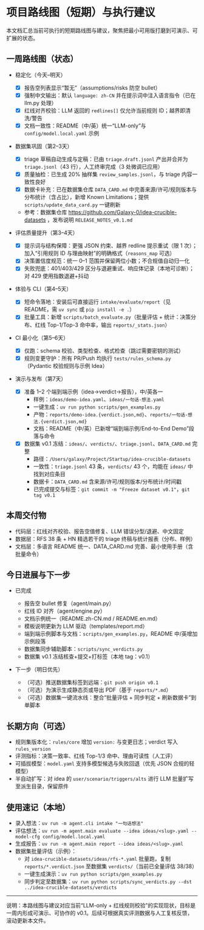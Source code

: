 # 项目路线图（短期）与执行建议

本文档汇总当前可执行的短期路线图与建议，聚焦把最小可用版打磨到可演示、可扩展的状态。

## 一周路线图（状态）

- 稳定化（今天–明天）
  - [x] 报告空列表显示“暂无”（assumptions/risks 防空 bullet）
  - [x] 强制中文输出：默认 `language: zh-CN` 并在提示词中注入语言指令（已在 llm.py 处理）
  - [x] 红线对齐校验：LLM 返回的 `redlines[]` 仅允许当前规则 ID；越界即清洗/警告
  - [x] 文档一致性：README（中/英）统一“LLM-only”与 `config/model.local.yaml` 示例

- 数据集巩固（第2–3天）
  - [x] triage 草稿自动生成与定稿：已由 `triage.draft.jsonl` 产出并合并为 `triage.jsonl`（43 行），人工终审完成（3 处微调已应用）
  - [x] 质量抽检：已生成 20% 抽样集 `review_samples.jsonl`，与 triage 内容一致性良好
  - [x] 数据卡补充：已在数据集仓库 `DATA_CARD.md` 中完善来源/许可/规则版本与分布统计（含占比），新增 Known Limitations；提供 `scripts/update_data_card.py` 一键刷新
  - 参考：数据集仓库 https://github.com/Galaxy-0/idea-crucible-datasets ，发布说明 `RELEASE_NOTES_v0.1.md`

- 评估质量提升（第3–4天）
  - [x] 提示词与结构保障：更强 JSON 约束、越界 redline 提示重试（限 1 次）；加入“引用规则 ID 与理由映射”的明确格式（`reasons_map` 可选）
  - [x] 决策置信度规范：统一 0–1 范围并保留两位小数；不合规值自动归一化
  - [x] 失败兜底：401/403/429 区分与退避重试、响应体记录（本地可诊断）；对 429 使用指数退避+抖动

- 体验与 CLI（第4–5天）
  - [x] 短命令落地：安装后可直接运行 `intake/evaluate/report`（见 README，需 `uv sync` 或 `pip install -e .`）
  - [x] 批量工具：新增 `scripts/batch_evaluate.py`（批量评估 + 统计：决策分布、红线 Top-1/Top-3 命中率，输出 `reports/_stats.json`）

- CI 最小化（第5–6天）
  - [x] 仅跑：schema 校验、类型检查、格式检查（跳过需要密钥的测试）
  - [x] 规则变更守护：所有 PR/Push 均执行 `tests/rules_schema.py`（Pydantic 校验规则与示例 Idea）

- 演示与发布（第7天）
  - [x] 准备 1–2 个端到端示例（idea→verdict→报告），中/英各一
    - 样例：`ideas/demo-idea.yaml`、`ideas/一句话-想法.yaml`
    - 一键生成：`uv run python scripts/gen_examples.py`
    - 产物：`reports/demo-idea.{verdict.json,md}`、`reports/一句话-想法.{verdict.json,md}`
    - 文档：README（中/英）已新增“端到端示例/End-to-End Demo”段落与命令
  - [x] 数据集 v0.1 冻结：`ideas/`、`verdicts/`、`triage.jsonl`、`DATA_CARD.md` 完整
    - 路径：`/Users/galaxy/Project/Startup/idea-crucible-datasets`
    - 一致性：`triage.jsonl` 43 条，`verdicts/` 43 个，均能在 `ideas/` 中找到对应条目
    - 数据卡：`DATA_CARD.md` 含来源/许可/规则版本/分布统计/时间戳
    - 已完成提交与标签：`git commit -m "Freeze dataset v0.1"`，`git tag v0.1`

## 本周交付物

- 代码层：红线对齐校验、报告空值修复、LLM 错误分型/退避、中文固定
- 数据层：RFS 38 条 + HN 精选若干的 triage 终稿与统计报表（分布、样例）
- 文档层：多语言 README 统一、DATA_CARD.md 完善、最小使用手册（含批量命令）

## 今日进展与下一步

- 已完成
  - 报告空 bullet 修复（agent/main.py）
  - 红线 ID 对齐（agent/engine.py）
  - 文档示例统一（README.zh-CN.md / README.en.md）
  - 模板说明更新为 LLM 驱动（templates/report.md）
  - 端到端示例脚本与文档：`scripts/gen_examples.py`，README 中/英增加示例段落
  - 数据集同步辅助脚本：`scripts/sync_verdicts.py`
  - 数据集 v0.1 冻结核查+提交+打标签（本地 tag：v0.1）

- 下一步（明日优先）
  - （可选）推送数据集标签到远端：`git push origin v0.1`
  - （可选）为演示生成静态页或导出 PDF（基于 `reports/*.md`）
  - （可选）数据集一键流水线：整合“批量评估 + 同步判定 + 刷新数据卡”到单脚本

## 长期方向（可选）

- 规则集版本化：`rules/core` 增加 `version:` 与变更日志；verdict 写入 `rules_version`
- 评测指标：决策一致率、红线 Top-1/3 命中、理由可读性（人工评）
- 可插拔模型：`model.yaml` 支持多模型候选与失败回退（优先 JSON 合规的轻模型）
- 半自动扩写：对 idea 的 `user/scenario/triggers/alts` 进行 LLM 批量扩写至派生目录，保留原件

## 使用速记（本地）

- 录入想法：`uv run -m agent.cli intake "一句话想法"`
- 评估想法：`uv run -m agent.main evaluate --idea ideas/<slug>.yaml --model-cfg config/model.local.yaml`
- 生成报告：`uv run -m agent.main report --idea ideas/<slug>.yaml`
- 数据集批量评估（示例）：
  - 对 `idea-crucible-datasets/ideas/rfs-*.yaml` 批量跑，复制 `reports/*.verdict.json` 至数据集 `verdicts/`（当前已全量评估 38/38）
  - 一键生成演示：`uv run python scripts/gen_examples.py`
  - 同步判定至数据集：`uv run python scripts/sync_verdicts.py --dst ../idea-crucible-datasets/verdicts`

---

说明：本路线图与建议对应当前“LLM-only + 红线规则校验”的实现现状，目标是一周内形成可演示、可协作的 v0.1。后续可根据真实评测数据与人工复核反馈，滚动更新本文件。
